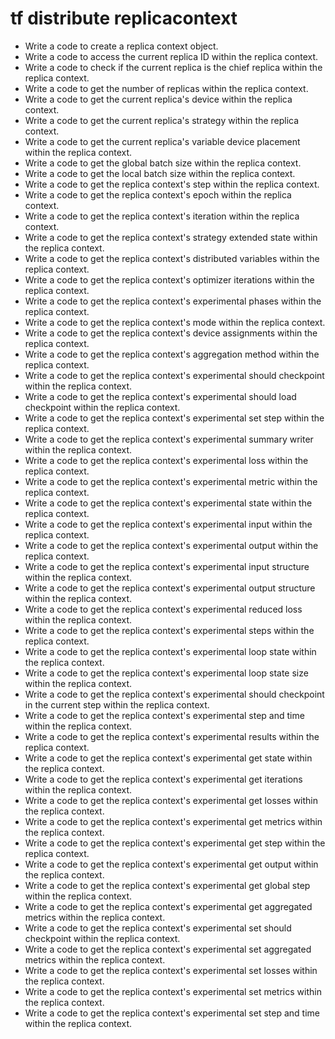 # tf distribute replicacontext

- Write a code to create a replica context object.
- Write a code to access the current replica ID within the replica context.
- Write a code to check if the current replica is the chief replica within the replica context.
- Write a code to get the number of replicas within the replica context.
- Write a code to get the current replica's device within the replica context.
- Write a code to get the current replica's strategy within the replica context.
- Write a code to get the current replica's variable device placement within the replica context.
- Write a code to get the global batch size within the replica context.
- Write a code to get the local batch size within the replica context.
- Write a code to get the replica context's step within the replica context.
- Write a code to get the replica context's epoch within the replica context.
- Write a code to get the replica context's iteration within the replica context.
- Write a code to get the replica context's strategy extended state within the replica context.
- Write a code to get the replica context's distributed variables within the replica context.
- Write a code to get the replica context's optimizer iterations within the replica context.
- Write a code to get the replica context's experimental phases within the replica context.
- Write a code to get the replica context's mode within the replica context.
- Write a code to get the replica context's device assignments within the replica context.
- Write a code to get the replica context's aggregation method within the replica context.
- Write a code to get the replica context's experimental should checkpoint within the replica context.
- Write a code to get the replica context's experimental should load checkpoint within the replica context.
- Write a code to get the replica context's experimental set step within the replica context.
- Write a code to get the replica context's experimental summary writer within the replica context.
- Write a code to get the replica context's experimental loss within the replica context.
- Write a code to get the replica context's experimental metric within the replica context.
- Write a code to get the replica context's experimental state within the replica context.
- Write a code to get the replica context's experimental input within the replica context.
- Write a code to get the replica context's experimental output within the replica context.
- Write a code to get the replica context's experimental input structure within the replica context.
- Write a code to get the replica context's experimental output structure within the replica context.
- Write a code to get the replica context's experimental reduced loss within the replica context.
- Write a code to get the replica context's experimental steps within the replica context.
- Write a code to get the replica context's experimental loop state within the replica context.
- Write a code to get the replica context's experimental loop state size within the replica context.
- Write a code to get the replica context's experimental should checkpoint in the current step within the replica context.
- Write a code to get the replica context's experimental step and time within the replica context.
- Write a code to get the replica context's experimental results within the replica context.
- Write a code to get the replica context's experimental get state within the replica context.
- Write a code to get the replica context's experimental get iterations within the replica context.
- Write a code to get the replica context's experimental get losses within the replica context.
- Write a code to get the replica context's experimental get metrics within the replica context.
- Write a code to get the replica context's experimental get step within the replica context.
- Write a code to get the replica context's experimental get output within the replica context.
- Write a code to get the replica context's experimental get global step within the replica context.
- Write a code to get the replica context's experimental get aggregated metrics within the replica context.
- Write a code to get the replica context's experimental set should checkpoint within the replica context.
- Write a code to get the replica context's experimental set aggregated metrics within the replica context.
- Write a code to get the replica context's experimental set losses within the replica context.
- Write a code to get the replica context's experimental set metrics within the replica context.
- Write a code to get the replica context's experimental set step and time within the replica context.